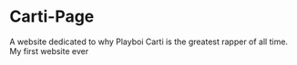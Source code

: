 # Carti-Page
A website dedicated to why Playboi Carti is the greatest rapper of all time. My first website ever
